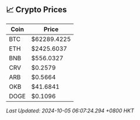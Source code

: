 ## 📈 Crypto Prices

| Coin | Price |
| ---- | ----- |
| BTC | $62289.4225 |
| ETH | $2425.6037 |
| BNB | $556.0327 |
| CRV | $0.2579 |
| ARB | $0.5664 |
| OKB | $41.6841 |
| DOGE | $0.1096 |

_Last Updated: 2024-10-05 06:07:24.294 +0800 HKT_